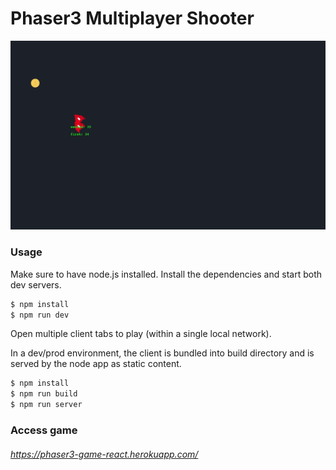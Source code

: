 # Phaser3 Multiplayer Shooter
![Game Demo](updated.gif)
### Usage

Make sure to have node.js installed.
Install the dependencies and start both dev servers.

```sh
$ npm install
$ npm run dev
```
Open multiple client tabs to play (within a single local network).

In a dev/prod environment, the client is bundled into build directory and is served by the node app as static content.

```sh
$ npm install
$ npm run build
$ npm run server
```

### Access game
###### https://phaser3-game-react.herokuapp.com/
